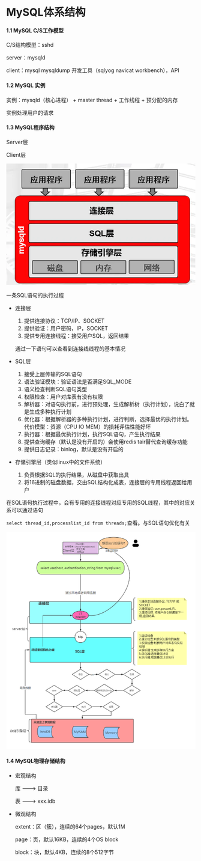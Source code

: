 # MySQL体系结构

#### 1.1 MySQL C/S工作模型

C/S结构模型：sshd

server：mysqld

client：mysql mysqldump 开发工具（sqlyog navicat workbench），API

#### 1.2 MySQL 实例

实例：mysqld（核心进程） + master thread + 工作线程 + 预分配的内存

实例处理用户的请求

#### 1.3 MySQL程序结构

Server层

Client层

![img](assets\16956686-7824255ca53f23e5.webp)

一条SQL语句的执行过程

- 连接层

  1. 提供连接协议：TCP/IP、SOCKET
  2. 提供验证：用户密码，IP，SOCKET
  3. 提供专用连接线程：接受用户SQL，返回结果

  通过一下语句可以查看到连接线线程的基本情况

- SQL层

  1. 接受上层传输的SQL语句
  2. 语法验证模块：验证语法是否满足SQL_MODE
  3. 语义检查判断SQL语句类型
  4. 权限检查：用户对库表有没有权限
  5. 解析器：对语句执行前，进行预处理，生成解析树（执行计划），说白了就是生成多种执行计划
  6. 优化器：根据解析器的多种执行计划，进行判断，选择最优的执行计划。代价模型：资源（CPU IO MEM）的损耗评估性能好坏
  7. 执行器：根据最优执行计划，执行SQL语句，产生执行结果
  8. 提供查询缓存（默认是没有开启的）会使用redis tair替代查询缓存功能
  9. 提供日志记录：binlog，默认是没有开启的

- 存储引擎层（类似linux中的文件系统）

  1. 负责根据SQL的执行结果，从磁盘中获取出具
  2. 将16进制的磁盘数据，交由SQL结构化成表，连接层的专用线程返回给用户

在SQL语句执行过程中，会有专用的连接线程对应专用的SQL线程，其中的对应关系可以通过语句

`select thread_id,processlist_id from threads;`查看。与SQL语句优化有关

![1645512339732](assets\1645512339732.png)

#### 1.4 MySQL物理存储结构

- 宏观结构

  库 ---> 目录

  表 ---> xxx.idb

- 微观结构

  extent：区（簇），连续的64个pages，默认1M

  page：页，默认16KB，连续的4个OS block

  block：块，默认4KB，连续的8个512字节




